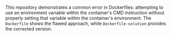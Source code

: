 This repository demonstrates a common error in Dockerfiles: attempting to use an environment variable within the container's CMD instruction without properly setting that variable within the container's environment.  The `Dockerfile` shows the flawed approach, while `Dockerfile-solution` provides the corrected version.